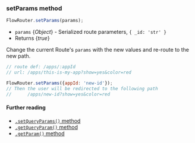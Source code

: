 ### setParams method

```js
FlowRouter.setParams(params);
```
 - `params` {*Object*} - Serialized route parameters, `{ _id: 'str' }`
 - Returns {*true*}

Change the current Route's `params` with the new values and re-route to the new path.

```js
// route def: /apps/:appId
// url: /apps/this-is-my-app?show=yes&color=red

FlowRouter.setParams({appId: 'new-id'});
// Then the user will be redirected to the following path
//      /apps/new-id?show=yes&color=red
```

#### Further reading
 - [`.setQueryParams()` method](https://github.com/VeliovGroup/flow-router/blob/master/docs/api/setQueryParams.md)
 - [`.getQueryParam()` method](https://github.com/VeliovGroup/flow-router/blob/master/docs/api/getQueryParam.md)
 - [`.getParam()` method](https://github.com/VeliovGroup/flow-router/blob/master/docs/api/getParam.md)
